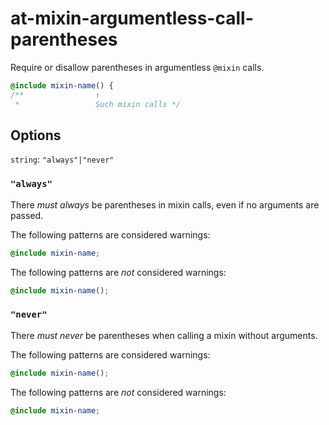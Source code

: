 # at-mixin-argumentless-call-parentheses

Require or disallow parentheses in argumentless `@mixin` calls.

```scss
@include mixin-name() {
/**                ↑
 *                 Such mixin calls */
```

## Options

`string`: `"always"|"never"`

### `"always"`

There *must always* be parentheses in mixin calls, even if no arguments are passed.

The following patterns are considered warnings:

```scss
@include mixin-name;
```

The following patterns are *not* considered warnings:

```scss
@include mixin-name();
```

### `"never"`

There *must never* be parentheses when calling a mixin without arguments.

The following patterns are considered warnings:

```scss
@include mixin-name();
```

The following patterns are *not* considered warnings:

```scss
@include mixin-name;
```
